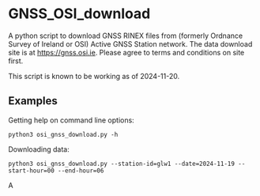 # GNSS_OSI_download

A python script to download GNSS RINEX files from (formerly Ordnance Survey of Ireland or OSI) Active GNSS Station network.
The data download site is at https://gnss.osi.ie. Please agree to terms and conditions on site first.

This script is known to be working as of 2024-11-20.


## Examples

Getting help on command line options:

```
python3 osi_gnss_download.py -h
```

Downloading data:

```
python3 osi_gnss_download.py --station-id=glw1 --date=2024-11-19 --start-hour=00 --end-hour=06
```

A
